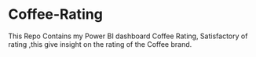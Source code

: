 # Coffee-Rating
This Repo Contains my Power BI dashboard Coffee Rating, Satisfactory of rating ,this give insight on the rating of the Coffee brand. 
